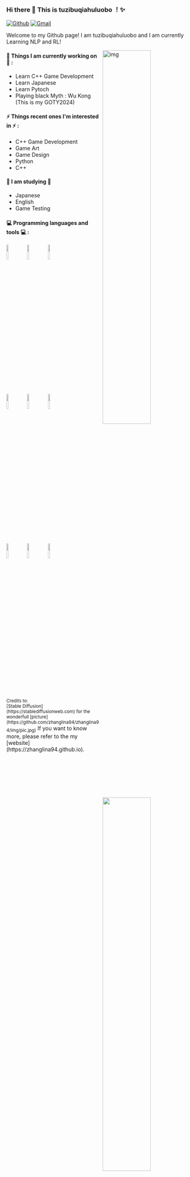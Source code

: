 ### Hi there 👋 This is tuzibuqiahuluobo ！✨ 
 
 
[![Github](https://img.shields.io/badge/-Github-000?style=flat&logo=Github&logoColor=white)](https://github.com/tuzibuqiahuluobo)
[![Gmail](https://img.shields.io/badge/-Gmail-c14438?style=flat&logo=Gmail&logoColor=white)](a2672172829@gmail.com)
 
Welcome to my Github page! I am tuzibuqiahuluobo and I am currently Learning NLP and RL!  
 
<img align="right" alt="img" src="[https://github.com/tuzibuqiahuluobo/tuzibuqiahuluobo/blob/main/img/pic.jpg](https://github.com/tuzibuqiahuluobo/tuzibuqiahuluobo/blob/main/blob/main/img/pic.jpg)" width="50%" height="auto" />
 
 
#### 🌱 Things I am currently working on 🌱 : 
- Learn C++ Game Development
- Learn Japanese
- Learn Pytoch
- Playing black Myth : Wu Kong (This is my GOTY2024)

#### ⚡ Things recent ones I'm interested in ⚡ : 
- C++ Game Development
- Game Art
- Game Design
- Python
- C++
#### 🌻 I am studying 🌻
- Japanese
- English
- Game Testing
#### :computer: Programming languages and tools :computer: : 
<p>
<img width="50%" align="right" src="https://github-readme-stats.vercel.app/api?username=tuzibuqiahuluobo&show_icons=true&hide_border=true" />
<code><img width="10%" src="https://www.vectorlogo.zone/logos/ubuntu/ubuntu-ar21.svg"></code>
<code><img width="10%" src="https://www.vectorlogo.zone/logos/python/python-ar21.svg"></code>
<code><img width="10%" src="https://www.vectorlogo.zone/logos/tensorflow/tensorflow-ar21.svg"></code>
<br />
<code><img width="10%" src="https://www.vectorlogo.zone/logos/git-scm/git-scm-ar21.svg"></code>
<code><img width="10%" src="https://www.vectorlogo.zone/logos/virtualbox/virtualbox-ar21.svg"></code>
<code><img width="10%" src="https://www.vectorlogo.zone/logos/visualstudio_code/visualstudio_code-ar21.svg"></code>
<br />
<code><img width="10%" src="https://www.vectorlogo.zone/logos/reactjs/reactjs-ar21.svg"></code>
<code><img width="10%" src="https://www.vectorlogo.zone/logos/w3_css/w3_css-ar21.svg"></code>
<code><img width="10%" src="https://www.vectorlogo.zone/logos/broccolijs/broccolijs-ar21.svg"></code>
</p>
<sub>Credits to: <br/>[Stable Diffusion](https://stablediffusionweb.com) for the wonderfull [picture](https://github.com/zhanglina94/zhanglina94/img/pic.jpg)</sub>
If you want to know more, please refer to the my [website](https://zhanglina94.github.io).
